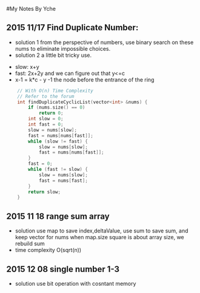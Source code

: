 #My Notes By Yche

## 2015 11/17 Find Duplicate Number:
* solution 1 from the perspective of numbers, use binary search on these nums to eliminate impossible choices. 
* solution 2 a little bit tricky use. 

+ slow: x+y 
+ fast: 2x+2y and we can figure out that y<=c 
+ x-1 = k*c - y -1 the node before the entrance of the ring 
```cpp
  	// With O(n) Time Complexity
    // Refer to the forum
    int findDuplicateCyclicList(vector<int> &nums) {
        if (nums.size() == 0)
            return 0;
        int slow = 0;
        int fast = 0;
        slow = nums[slow];
        fast = nums[nums[fast]];
        while (slow != fast) {
            slow = nums[slow];
            fast = nums[nums[fast]];
        }
        fast = 0;
        while (fast != slow) {
            slow = nums[slow];
            fast = nums[fast];
        }
        return slow;
    }
```

## 2015 11 18 range sum array 
* solution use map to save index,deltaValue, use sum to save sum, and keep vector for nums when map.size square is about array size, we rebuild sum
* time complexity O(sqrt(n))

## 2015 12 08 single number 1-3 
* solution use bit operation with cosntant memory 
